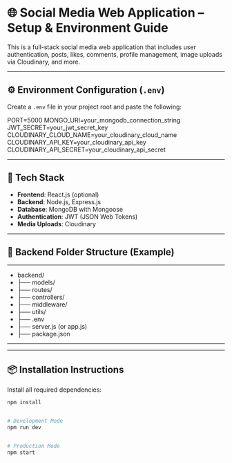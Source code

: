 # 🌐 Social Media Web Application – Setup & Environment Guide

This is a full-stack social media web application that includes user authentication, posts, likes, comments, profile management, image uploads via Cloudinary, and more.

---

## ⚙️ Environment Configuration (`.env`)

Create a `.env` file in your project root and paste the following:

 PORT=5000
MONGO_URI=your_mongodb_connection_string
JWT_SECRET=your_jwt_secret_key
CLOUDINARY_CLOUD_NAME=your_cloudinary_cloud_name
CLOUDINARY_API_KEY=your_cloudinary_api_key
CLOUDINARY_API_SECRET=your_cloudinary_api_secret


---

## 🚀 Tech Stack

- **Frontend**: React.js (optional)
- **Backend**: Node.js, Express.js
- **Database**: MongoDB with Mongoose
- **Authentication**: JWT (JSON Web Tokens)
- **Media Uploads**: Cloudinary

---

## 📁 Backend Folder Structure (Example)
---
- backend/
- ├── models/
- ├── routes/
- ├── controllers/
- ├── middleware/
- ├── utils/
- ├── .env
- ├── server.js (or app.js)
- ├── package.json

---


---

## 📦 Installation Instructions

Install all required dependencies:

```bash
npm install


# Development Mode
npm run dev


# Production Mode
npm start
